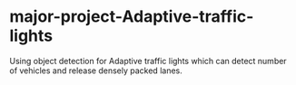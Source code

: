 # major-project-Adaptive-traffic-lights
Using object detection for Adaptive traffic lights which can detect number of vehicles and release densely packed lanes.
